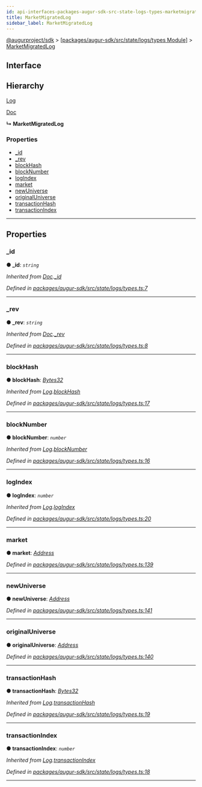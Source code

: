 ```yaml
---
id: api-interfaces-packages-augur-sdk-src-state-logs-types-marketmigratedlog
title: MarketMigratedLog
sidebar_label: MarketMigratedLog
---
```


[@augurproject/sdk](api-readme.md) > [[packages/augur-sdk/src/state/logs/types Module]](api-modules-packages-augur-sdk-src-state-logs-types-module.md) > [MarketMigratedLog](api-interfaces-packages-augur-sdk-src-state-logs-types-marketmigratedlog.md)

## Interface

## Hierarchy

 [Log](api-interfaces-packages-augur-sdk-src-state-logs-types-log.md)

 [Doc](api-interfaces-packages-augur-sdk-src-state-logs-types-doc.md)

**↳ MarketMigratedLog**

### Properties

* [_id](api-interfaces-packages-augur-sdk-src-state-logs-types-marketmigratedlog.md#_id)
* [_rev](api-interfaces-packages-augur-sdk-src-state-logs-types-marketmigratedlog.md#_rev)
* [blockHash](api-interfaces-packages-augur-sdk-src-state-logs-types-marketmigratedlog.md#blockhash)
* [blockNumber](api-interfaces-packages-augur-sdk-src-state-logs-types-marketmigratedlog.md#blocknumber)
* [logIndex](api-interfaces-packages-augur-sdk-src-state-logs-types-marketmigratedlog.md#logindex)
* [market](api-interfaces-packages-augur-sdk-src-state-logs-types-marketmigratedlog.md#market)
* [newUniverse](api-interfaces-packages-augur-sdk-src-state-logs-types-marketmigratedlog.md#newuniverse)
* [originalUniverse](api-interfaces-packages-augur-sdk-src-state-logs-types-marketmigratedlog.md#originaluniverse)
* [transactionHash](api-interfaces-packages-augur-sdk-src-state-logs-types-marketmigratedlog.md#transactionhash)
* [transactionIndex](api-interfaces-packages-augur-sdk-src-state-logs-types-marketmigratedlog.md#transactionindex)

---

## Properties

<a id="_id"></a>

###  _id

**● _id**: *`string`*

*Inherited from [Doc](api-interfaces-packages-augur-sdk-src-state-logs-types-doc.md).[_id](api-interfaces-packages-augur-sdk-src-state-logs-types-doc.md#_id)*

*Defined in [packages/augur-sdk/src/state/logs/types.ts:7](https://github.com/AugurProject/augur/blob/b4365d6894/packages/augur-sdk/src/state/logs/types.ts#L7)*

___
<a id="_rev"></a>

###  _rev

**● _rev**: *`string`*

*Inherited from [Doc](api-interfaces-packages-augur-sdk-src-state-logs-types-doc.md).[_rev](api-interfaces-packages-augur-sdk-src-state-logs-types-doc.md#_rev)*

*Defined in [packages/augur-sdk/src/state/logs/types.ts:8](https://github.com/AugurProject/augur/blob/b4365d6894/packages/augur-sdk/src/state/logs/types.ts#L8)*

___
<a id="blockhash"></a>

###  blockHash

**● blockHash**: *[Bytes32](api-modules-packages-augur-sdk-src-state-logs-types-module.md#bytes32)*

*Inherited from [Log](api-interfaces-packages-augur-sdk-src-state-logs-types-log.md).[blockHash](api-interfaces-packages-augur-sdk-src-state-logs-types-log.md#blockhash)*

*Defined in [packages/augur-sdk/src/state/logs/types.ts:17](https://github.com/AugurProject/augur/blob/b4365d6894/packages/augur-sdk/src/state/logs/types.ts#L17)*

___
<a id="blocknumber"></a>

###  blockNumber

**● blockNumber**: *`number`*

*Inherited from [Log](api-interfaces-packages-augur-sdk-src-state-logs-types-log.md).[blockNumber](api-interfaces-packages-augur-sdk-src-state-logs-types-log.md#blocknumber)*

*Defined in [packages/augur-sdk/src/state/logs/types.ts:16](https://github.com/AugurProject/augur/blob/b4365d6894/packages/augur-sdk/src/state/logs/types.ts#L16)*

___
<a id="logindex"></a>

###  logIndex

**● logIndex**: *`number`*

*Inherited from [Log](api-interfaces-packages-augur-sdk-src-state-logs-types-log.md).[logIndex](api-interfaces-packages-augur-sdk-src-state-logs-types-log.md#logindex)*

*Defined in [packages/augur-sdk/src/state/logs/types.ts:20](https://github.com/AugurProject/augur/blob/b4365d6894/packages/augur-sdk/src/state/logs/types.ts#L20)*

___
<a id="market"></a>

###  market

**● market**: *[Address](api-modules-packages-augur-sdk-src-state-logs-types-module.md#address)*

*Defined in [packages/augur-sdk/src/state/logs/types.ts:139](https://github.com/AugurProject/augur/blob/b4365d6894/packages/augur-sdk/src/state/logs/types.ts#L139)*

___
<a id="newuniverse"></a>

###  newUniverse

**● newUniverse**: *[Address](api-modules-packages-augur-sdk-src-state-logs-types-module.md#address)*

*Defined in [packages/augur-sdk/src/state/logs/types.ts:141](https://github.com/AugurProject/augur/blob/b4365d6894/packages/augur-sdk/src/state/logs/types.ts#L141)*

___
<a id="originaluniverse"></a>

###  originalUniverse

**● originalUniverse**: *[Address](api-modules-packages-augur-sdk-src-state-logs-types-module.md#address)*

*Defined in [packages/augur-sdk/src/state/logs/types.ts:140](https://github.com/AugurProject/augur/blob/b4365d6894/packages/augur-sdk/src/state/logs/types.ts#L140)*

___
<a id="transactionhash"></a>

###  transactionHash

**● transactionHash**: *[Bytes32](api-modules-packages-augur-sdk-src-state-logs-types-module.md#bytes32)*

*Inherited from [Log](api-interfaces-packages-augur-sdk-src-state-logs-types-log.md).[transactionHash](api-interfaces-packages-augur-sdk-src-state-logs-types-log.md#transactionhash)*

*Defined in [packages/augur-sdk/src/state/logs/types.ts:19](https://github.com/AugurProject/augur/blob/b4365d6894/packages/augur-sdk/src/state/logs/types.ts#L19)*

___
<a id="transactionindex"></a>

###  transactionIndex

**● transactionIndex**: *`number`*

*Inherited from [Log](api-interfaces-packages-augur-sdk-src-state-logs-types-log.md).[transactionIndex](api-interfaces-packages-augur-sdk-src-state-logs-types-log.md#transactionindex)*

*Defined in [packages/augur-sdk/src/state/logs/types.ts:18](https://github.com/AugurProject/augur/blob/b4365d6894/packages/augur-sdk/src/state/logs/types.ts#L18)*

___


